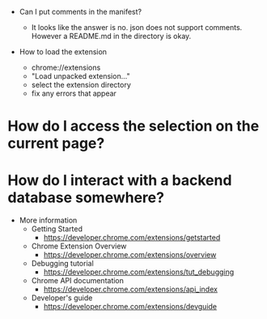 * Can I put comments in the manifest?
   * It looks like the answer is no. json does not support comments.
     However a README.md in the directory is okay.
   
* How to load the extension
   * chrome://extensions
   * "Load unpacked extension..."
   * select the extension directory
   * fix any errors that appear
   
# How do I access the selection on the current page?
# How do I interact with a backend database somewhere?

* More information
   * Getting Started
     * https://developer.chrome.com/extensions/getstarted
   * Chrome Extension Overview
     * https://developer.chrome.com/extensions/overview
   * Debugging tutorial
     * https://developer.chrome.com/extensions/tut_debugging
   * Chrome API documentation
     * https://developer.chrome.com/extensions/api_index
   * Developer's guide
     * https://developer.chrome.com/extensions/devguide
